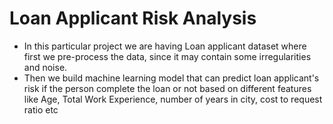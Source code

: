 # Loan Applicant Risk Analysis

- In this particular project we are having Loan applicant dataset where first we pre-process the data, since it may contain some irregularities and noise.
- Then we build machine learning model that can predict loan applicant's risk if the person complete the loan or not based on different features like Age, Total Work Experience, number of years in city, cost to request ratio etc
